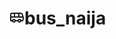 # <svg xmlns="http://www.w3.org/2000/svg" width="24" height="24" viewBox="0 0 24 24" fill="none" stroke="currentColor" stroke-width="2" stroke-linecap="round" stroke-linejoin="round" class="lucide lucide-bus"><path d="M8 6v6"/><path d="M15 6v6"/><path d="M2 12h19.6"/><path d="M18 18h3s.5-1.7.8-2.8c.1-.4.2-.8.2-1.2 0-.4-.1-.8-.2-1.2l-1.4-5C20.1 6.8 19.1 6 18 6H4a2 2 0 0 0-2 2v10h3"/><circle cx="7" cy="18" r="2"/><path d="M9 18h5"/><circle cx="16" cy="18" r="2"/></svg>bus_naija
